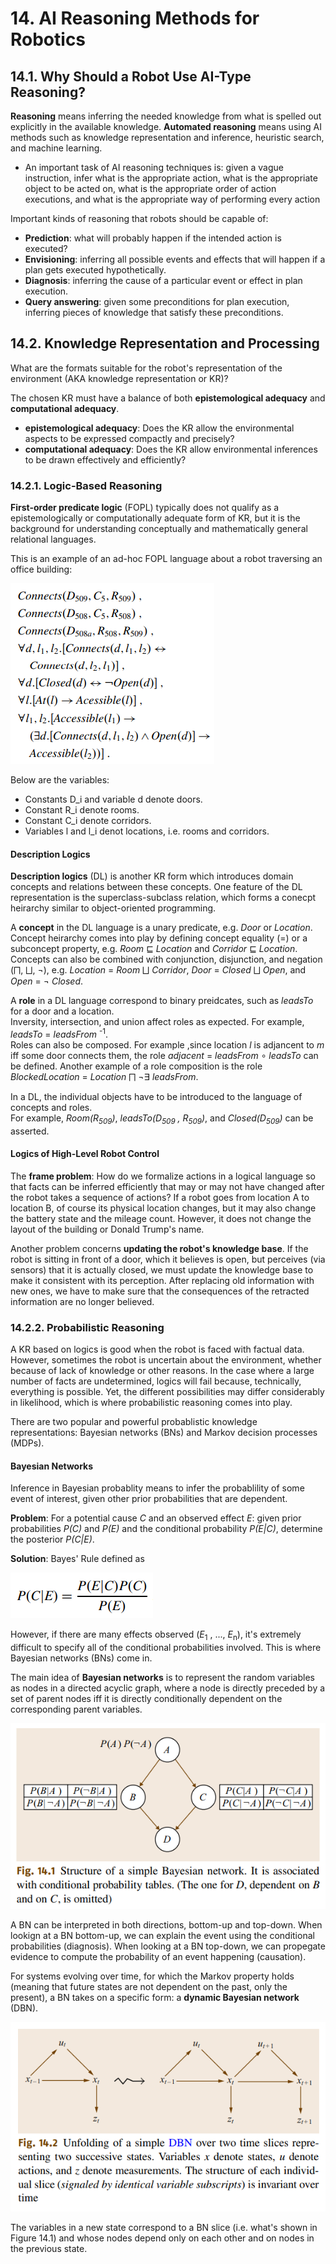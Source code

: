# 14. AI Reasoning Methods for Robotics
## 14.1. Why Should a Robot Use AI-Type Reasoning?
**Reasoning** means inferring the needed knowledge from what is spelled out explicitly in the available knowledge.
**Automated reasoning** means using AI methods such as knowledge representation and inference, heuristic search, and machine learning.

- An important task of AI reasoning techniques is: 
given a vague instruction, infer what is the appropriate action, what is the appropriate object to be acted on,
what is the appropriate order of action executions, and
what is the appropriate way of performing every action

Important kinds of reasoning that robots should be capable of:
- **Prediction**: what will probably happen if the intended action is executed?
- **Envisioning**: inferring all possible events and effects that will happen if a plan gets executed hypothetically.
- **Diagnosis**: inferring the cause of a particular event or effect in plan execution.
- **Query answering**: given some preconditions for plan execution, inferring pieces of knowledge that satisfy these preconditions.

## 14.2. Knowledge Representation and Processing
What are the formats suitable for the robot's representation of the environment (AKA knowledge representation or KR)?

The chosen KR must have a balance of both **epistemological adequacy** and **computational adequacy**.
- **epistemological adequacy**: Does the KR allow the environmental aspects to be expressed compactly and precisely?
- **computational adequacy**: Does the KR allow environmental inferences to be drawn effectively and efficiently?

### 14.2.1. Logic-Based Reasoning
**First-order predicate logic** (FOPL) typically does not qualify as a epistemologically or computationally adequate form of KR, but it is the background
for understanding conceptually and mathematically general relational languages.

This is an example of an ad-hoc FOPL language about a robot traversing an office building:

![](https://github.com/stinsan/CS-5023-Intelligent-Robotics/blob/master/Screenshots/001.PNG)

Below are the variables:
- Constants D_i and variable d denote doors.
- Constant R_i denote rooms.
- Constant C_i denote corridors.
- Variables l and l_i denot locations, i.e. rooms and corridors.

#### Description Logics
**Description logics** (DL) is another KR form which introduces domain concepts and relations between these concepts. One feature of the DL representation is the superclass-subclass relation, which forms a conecpt heirarchy similar to object-oriented programming. 

A **concept** in the DL language is a unary predicate, e.g. _Door_ or _Location_.\
Concept heirarchy comes into play by defining concept equality (=) or a subconcept property, e.g.  _Room_ ⊑ _Location_ and _Corridor_ ⊑ _Location_.\
Concepts can also be combined with conjunction, disjunction, and negation (⨅, ⨆, ¬), e.g. _Location_ = _Room_ ⨆ _Corridor_, _Door_ = _Closed_ ⨆ _Open_, and _Open_ = ¬ _Closed_.

A **role** in a DL language correspond to binary preidcates, such as _leadsTo_ for a door and a location.\
Inversity, intersection, and union affect roles as expected. For example, _leadsTo_ = _leadsFrom_ <sup>-1</sup>.\
Roles can also be composed. For example ,since location _l_ is adjancent to _m_ iff some door connects them, the role _adjacent_ = _leadsFrom_ ∘ _leadsTo_ can be defined.
Another example of a role composition is the role _BlockedLocation_ = _Location_ ⨅ ¬∃ _leadsFrom_.

In a DL, the individual objects have to be introduced to the language of concepts and roles.\
For example, _Room(R<sub>509</sub>)_, _leadsTo(D<sub>509</sub> , R<sub>509</sub>)_, and _Closed(D<sub>509</sub>)_ can be asserted.

#### Logics of High-Level Robot Control
The **frame problem**: How do we formalize actions in a logical language so that facts can be inferred efficiently that may or may not have changed after the robot takes a sequence of actions? If a robot goes from location A to location B, of course its physical location changes, but it may also change the battery state and the mileage count. However, it does not change the layout of the building or Donald Trump's name.

Another problem concerns **updating the robot's knowledge base**. If the robot is sitting in front of a door, which it believes is open, but perceives (via sensors) that it is actually closed, we must update the knowledge base to make it consistent with its perception. After replacing old information with new ones, we have to make sure that the consequences of the retracted information are no longer believed.

### 14.2.2. Probabilistic Reasoning
A KR based on logics is good when the robot is faced with factual data. However, sometimes the robot is uncertain about the environment, whether because of lack of knowledge or other reasons. In the case where a large number of facts are undetermined, logics will fail because, technically, everything is possible. Yet, the different possibilities
may differ considerably in likelihood, which is where probabilistic reasoning comes into play.

There are two popular and powerful probablistic knowledge representations: Bayesian networks (BNs) and Markov decision processes (MDPs).

#### Bayesian Networks
Inference in Bayesian probablity means to infer the probablility of some event of interest, given other prior probabilities that are dependent. 

**Problem**: For a potential cause _C_ and an observed effect _E_: given prior probabilities _P(C)_ and _P(E)_ and the conditional probability _P(E|C)_, determine the posterior _P(C|E)_. 

**Solution**: Bayes' Rule defined as

![](https://github.com/stinsan/CS-5023-Intelligent-Robotics/blob/master/Screenshots/002.PNG)

However, if there are many effects observed (_E_<sub>1</sub> , ..., _E_<sub>n</sub>), it's extremely difficult to specify all of the conditional probabilities involved. This is where Bayesian networks (BNs) come in.

The main idea of **Bayesian networks** is to represent the random variables as nodes in a directed acyclic graph, where a node is directly preceded by a set of parent nodes iff it is directly conditionally dependent on the corresponding parent variables.

![](https://github.com/stinsan/CS-5023-Intelligent-Robotics/blob/master/Screenshots/003.PNG)

A BN can be interpreted in both directions, bottom-up and top-down. When lookign at a BN bottom-up, we can explain the event using the conditional probabilities (diagnosis).
When looking at a BN top-down, we can propegate evidence to compute the probability of an event happening (causation).

For systems evolving over time, for which the Markov property holds (meaning that future states are not dependent on the past, only the present), a BN takes on a specific form: a **dynamic Bayesian network** (DBN).
 
 ![](https://github.com/stinsan/CS-5023-Intelligent-Robotics/blob/master/Screenshots/004.PNG)
 
 The variables in a new state correspond to a BN slice (i.e. what's shown in Figure 14.1) and whose nodes depend only on each other and on nodes in the previous state.
